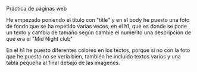 Práctica de páginas web

He empezado poniendo el título con "title" y en el body he puesto una foto de fondo que se ha repetido varias veces, en el h1, que es donde se pone un texto y cambia de tamaño según cambie el numerito una descripción de qué era el "Mid Night club"

En el h1 he puesto diferentes colores en los textos, porque si no con la foto que he puesto no se vería bien, también he incluido textos varios y una tabla pequeña al final debajo de las imágenes.
